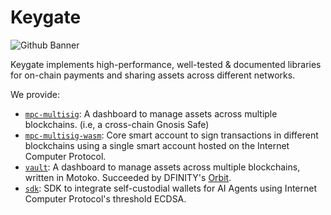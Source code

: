 # Keygate
![Github Banner](https://github.com/user-attachments/assets/e887fb6b-5b29-4dc3-b9e4-dbd61cf832c5)

Keygate implements high-performance, well-tested & documented libraries for on-chain payments and sharing assets across different networks.

We provide:
* [`mpc-multisig`](https://github.com/keygate-io/mpc-multisig): A dashboard to manage assets across multiple blockchains. (i.e, a cross-chain Gnosis Safe)
* [`mpc-multisig-wasm`](https://github.com/alloy-rs/core): Core smart account to sign transactions in different blockchains using a single smart account hosted on the Internet Computer Protocol.
* [`vault`](https://github.com/keygate-io/vault): A dashboard to manage assets across multiple blockchains, written in Motoko. Succeeded by DFINITY's [Orbit](https://orbit.global/).
* [`sdk`](https://github.com/keygate-io/sdk): SDK to integrate self-custodial wallets for AI Agents using Internet Computer Protocol's threshold ECDSA.
